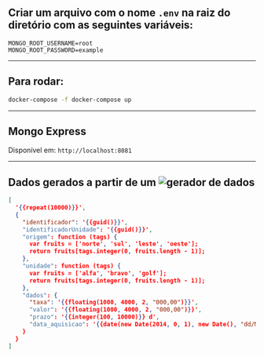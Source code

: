## Criar um arquivo com o nome `.env` na raiz do diretório com as seguintes variáveis:

```
MONGO_ROOT_USERNAME=root
MONGO_ROOT_PASSWORD=example
```

---

## Para rodar:

```sh
docker-compose -f docker-compose up
```

---

## Mongo Express

Disponível em:  `http://localhost:8081`

---

## Dados gerados a partir de um ![gerador de dados](https://www.json-generator.com/)

```JSON
[
  '{{repeat(10000)}}',
  {
    "identificador": '{{guid()}}',
    "identificadorUnidade": '{{guid()}}',
    "origem": function (tags) {
      var fruits = ['norte', 'sul', 'leste', 'oeste'];
      return fruits[tags.integer(0, fruits.length - 1)];
    },
    "unidade": function (tags) {
      var fruits = ['alfa', 'bravo', 'golf'];
      return fruits[tags.integer(0, fruits.length - 1)];
    },
    "dados": {
      "taxa": '{{floating(1000, 4000, 2, "000,00")}}',
      "valor": '{{floating(1000, 4000, 2, "000,00")}}',
      "prazo": '{{integer(100, 10000)}} d',
      "data_aquisicao": '{{date(new Date(2014, 0, 1), new Date(), "dd/MM/YYYY")}}'
    }
  }
]
```


